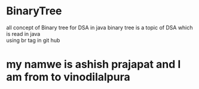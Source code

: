 # BinaryTree
all concept of Binary tree for DSA in java
binary tree is a topic of DSA which is read in java
<br>
using br tag in git hub
<h1>my namwe is ashish prajapat and I am from to vinodilalpura</h1>

